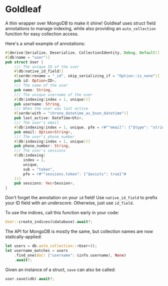 # Goldleaf

A thin wrapper over MongoDB to make it shine! Goldleaf uses struct field annotations to manage indexing, while also providing an `auto_collection` function for easy collection access.

Here's a small example of annotations:
```rust
#[derive(Serialize, Deserialize, CollectionIdentity, Debug, Default)]
#[db(name = "user")]
pub struct User {
    /// The unique ID of the user
    #[db(native_id_field)]
    #[serde(rename = "_id", skip_serializing_if = "Option::is_none")]
    pub id: Option<ID>,
    /// The name of the user
    pub name: String,
    /// The unique username of the user
    #[db(indexing(index = 1, unique))]
    pub username: String,
    /// When the user was last active
    #[serde(with = "chrono_datetime_as_bson_datetime")]
    pub last_active: DateTime<Utc>,
    /// The user's email
    #[db(indexing(index = 1, unique, pfe = r#""email": {"$type": "string"}"#))]
    pub email: Option<String>,
    /// The user's phone number
    #[db(indexing(index = 1, unique))]
    pub phone_number: String,
    /// The user's sessions
    #[db(indexing(
        index = 1,
        unique,
        sub = "token",
        pfe = r#""sessions.token": {"$exists": true}"#
    ))]
    pub sessions: Vec<Session>,
}
```

Don't forget the annotation on your `id` field! Use `native_id_field` to prefix your ID field with an underscore. Otherwise, just use `id_field`.

To use the indices, call this function early in your code:
```rust
User::create_indices(&database).await?;
```

The API for MongoDB is mostly the same, but collection names are now statically-applied:
```rust
let users = db.auto_collection::<User>();
let username_matches = users
    .find_one(doc! {"username": &info.username}, None)
    .await?;
```

Given an instance of a struct, `save` can also be called:
```rust
user.save(&db).await?;
```
